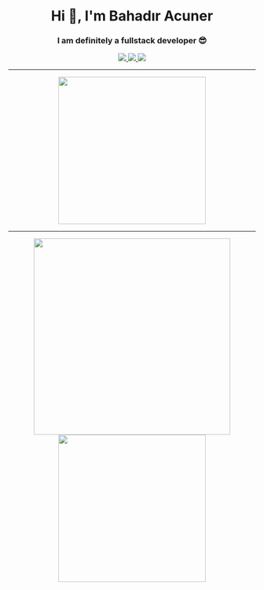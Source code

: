 <h1 align="center">Hi 👋, I'm Bahadır Acuner</h1>
<h3 align="center"> I am definitely a fullstack developer 😎</h3>

<p align="center">
  <a href="https://twitter.com/bahadiracnr" target="_blank">
    <img src="https://img.shields.io/badge/Twitter-1DA1F2?style=for-the-badge&logo=twitter&logoColor=white" />
  </a>
  <a href="https://linkedin.com/in/bahadıracuner" target="_blank">
    <img src="https://img.shields.io/badge/LinkedIn-0077B5?style=for-the-badge&logo=linkedin&logoColor=white" />
  </a>
  <a href="https://instagram.com/bahadiracnr" target="_blank">
    <img src="https://img.shields.io/badge/Instagram-E4405F?style=for-the-badge&logo=instagram&logoColor=white" />
  </a>
</p>

---

<p align="center">
  <img src="https://media.giphy.com/media/CjmvTCZf2U3p09Cn0h/giphy.gif" width="300px" />
</p>

---

<p align="center">
  <img src="https://github-readme-stats.vercel.app/api?username=bahadiracnr&show_icons=true&theme=radical" width="400"/>
  <img src="https://github-readme-stats.vercel.app/api/top-langs/?username=bahadiracnr&layout=compact&theme=radical" width="300"/>
</p>

